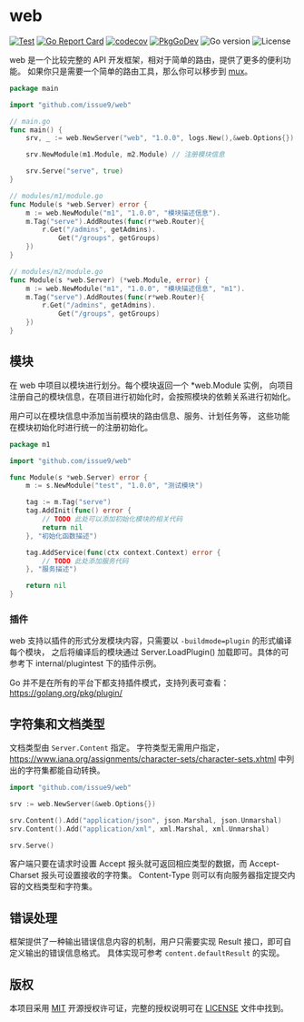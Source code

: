 # web

[![Test](https://github.com/issue9/web/workflows/Test/badge.svg)](https://github.com/issue9/web/actions?query=workflow%3ATest)
[![Go Report Card](https://goreportcard.com/badge/github.com/issue9/web)](https://goreportcard.com/report/github.com/issue9/web)
[![codecov](https://codecov.io/gh/issue9/web/branch/master/graph/badge.svg)](https://codecov.io/gh/issue9/web)
[![PkgGoDev](https://pkg.go.dev/badge/github.com/issue9/web)](https://pkg.go.dev/github.com/issue9/web)
![Go version](https://img.shields.io/github/go-mod/go-version/issue9/web)
![License](https://img.shields.io/github/license/issue9/web)

web 是一个比较完整的 API 开发框架，相对于简单的路由，提供了更多的便利功能。
如果你只是需要一个简单的路由工具，那么你可以移步到 [mux](https://github.com/issue9/mux)。

```go
package main

import "github.com/issue9/web"

// main.go
func main() {
    srv, _ := web.NewServer("web", "1.0.0", logs.New(),&web.Options{})

    srv.NewModule(m1.Module, m2.Module) // 注册模块信息

    srv.Serve("serve", true)
}

// modules/m1/module.go
func Module(s *web.Server) error {
    m := web.NewModule("m1", "1.0.0", "模块描述信息").
    m.Tag("serve").AddRoutes(func(r*web.Router){
        r.Get("/admins", getAdmins).
            Get("/groups", getGroups)
    })
}

// modules/m2/module.go
func Module(s *web.Server) (*web.Module, error) {
    m := web.NewModule("m1", "1.0.0", "模块描述信息", "m1").
    m.Tag("serve").AddRoutes(func(r*web.Router){
        r.Get("/admins", getAdmins).
            Get("/groups", getGroups)
    })
}
```

## 模块

在 web 中项目以模块进行划分。每个模块返回一个 *web.Module 实例，
向项目注册自己的模块信息，在项目进行初始化时，会按照模块的依赖关系进行初始化。

用户可以在模块信息中添加当前模块的路由信息、服务、计划任务等，
这些功能在模块初始化时进行统一的注册初始化。

```go
package m1

import "github.com/issue9/web"

func Module(s *web.Server) error {
    m := s.NewModule("test", "1.0.0", "测试模块")

    tag := m.Tag("serve")
    tag.AddInit(func() error {
        // TODO 此处可以添加初始化模块的相关代码
        return nil
    }, "初始化函数描述")

    tag.AddService(func(ctx context.Context) error {
        // TODO 此处添加服务代码
    }, "服务描述")

    return nil
}
```

### 插件

web 支持以插件的形式分发模块内容，只需要以 `-buildmode=plugin` 的形式编译每个模块，
之后将编译后的模块通过 Server.LoadPlugin() 加载即可。具体的可参考下 internal/plugintest 下的插件示例。

Go 并不是在所有的平台下都支持插件模式，支持列表可查看：<https://golang.org/pkg/plugin/>

## 字符集和文档类型

文档类型由 `Server.Content` 指定。
字符类型无需用户指定，<https://www.iana.org/assignments/character-sets/character-sets.xhtml>
中列出的字符集都能自动转换。

```go
import "github.com/issue9/web"

srv := web.NewServer(&web.Options{})

srv.Content().Add("application/json", json.Marshal, json.Unmarshal)
srv.Content().Add("application/xml", xml.Marshal, xml.Unmarshal)

srv.Serve()
```

客户端只要在请求时设置 Accept 报头就可返回相应类型的数据，而 Accept-Charset 报头可设置接收的字符集。
Content-Type 则可以有向服务器指定提交内容的文档类型和字符集。

## 错误处理

框架提供了一种输出错误信息内容的机制，用户只需要实现 Result 接口，即可自定义输出的错误信息格式。
具体实现可参考 `content.defaultResult` 的实现。

## 版权

本项目采用 [MIT](https://opensource.org/licenses/MIT) 开源授权许可证，完整的授权说明可在 [LICENSE](LICENSE) 文件中找到。
